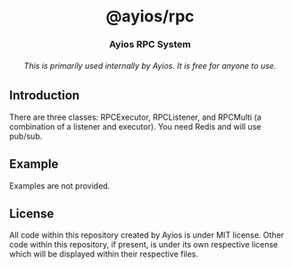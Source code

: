 <div align="center">
    <h1>@ayios/rpc</h1>
    <h3><b>Ayios RPC System</b></h3>
    <h6>This is primarily used internally by Ayios. It is free for anyone to use.</h6>
</div>

## Introduction

There are three classes: RPCExecutor, RPCListener, and RPCMulti (a combination of a listener and executor).
You need Redis and will use pub/sub.

## Example
Examples are not provided.

## License
All code within this repository created by Ayios is under MIT license. Other code within this repository, if present, is under its own respective license which will be displayed within their respective files.